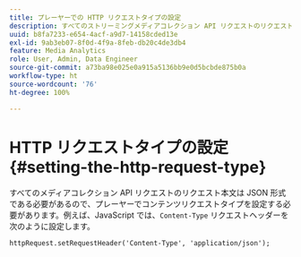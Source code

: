 ```yaml
---
title: プレーヤーでの HTTP リクエストタイプの設定
description: すべてのストリーミングメディアコレクション API リクエストのリクエスト本文は、JSON 形式にする必要があります。プレーヤーでコンテンツリクエストタイプを設定する方法を説明します。
uuid: b8fa7233-e654-4acf-a9d7-14158cded13e
exl-id: 9ab3eb07-8f0d-4f9a-8feb-db20c4de3db4
feature: Media Analytics
role: User, Admin, Data Engineer
source-git-commit: a73ba98e025e0a915a5136bb9e0d5bcbde875b0a
workflow-type: ht
source-wordcount: '76'
ht-degree: 100%

---
```


# HTTP リクエストタイプの設定 {#setting-the-http-request-type}

すべてのメディアコレクション API リクエストのリクエスト本文は JSON 形式である必要があるので、プレーヤーでコンテンツリクエストタイプを設定する必要があります。例えば、JavaScript では、`Content-Type` リクエストヘッダーを次のように設定します。

```
httpRequest.setRequestHeader('Content-Type', 'application/json'); 
```
